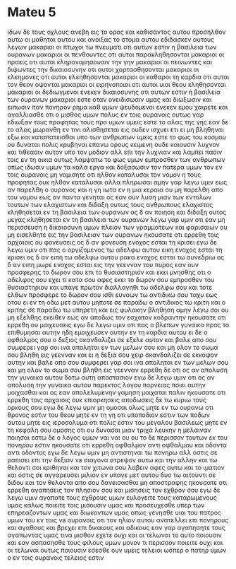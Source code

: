 # Mateu 5
ιδων δε τους οχλους ανεβη εις το ορος και καθισαντος αυτου προσηλθον αυτω οι μαθηται αυτου
και ανοιξας το στομα αυτου εδιδασκεν αυτους λεγων
μακαριοι οι πτωχοι τω πνευματι οτι αυτων εστιν η βασιλεια των ουρανων
μακαριοι οι πενθουντες οτι αυτοι παρακληθησονται
μακαριοι οι πραεις οτι αυτοι κληρονομησουσιν την γην
μακαριοι οι πεινωντες και διψωντες την δικαιοσυνην οτι αυτοι χορτασθησονται
μακαριοι οι ελεημονες οτι αυτοι ελεηθησονται
μακαριοι οι καθαροι τη καρδια οτι αυτοι τον θεον οψονται
μακαριοι οι ειρηνοποιοι οτι αυτοι υιοι θεου κληθησονται
μακαριοι οι δεδιωγμενοι ενεκεν δικαιοσυνης οτι αυτων εστιν η βασιλεια των ουρανων
μακαριοι εστε οταν ονειδισωσιν υμας και διωξωσιν και ειπωσιν παν πονηρον ρημα καθ υμων ψευδομενοι ενεκεν εμου
χαιρετε και αγαλλιασθε οτι ο μισθος υμων πολυς εν τοις ουρανοις ουτως γαρ εδιωξαν τους προφητας τους προ υμων
υμεις εστε το αλας της γης εαν δε το αλας μωρανθη εν τινι αλισθησεται εις ουδεν ισχυει ετι ει μη βληθηναι εξω και καταπατεισθαι υπο των ανθρωπων
υμεις εστε το φως του κοσμου ου δυναται πολις κρυβηναι επανω ορους κειμενη
ουδε καιουσιν λυχνον και τιθεασιν αυτον υπο τον μοδιον αλλ επι την λυχνιαν και λαμπει πασιν τοις εν τη οικια
ουτως λαμψατω το φως υμων εμπροσθεν των ανθρωπων οπως ιδωσιν υμων τα καλα εργα και δοξασωσιν τον πατερα υμων τον εν τοις ουρανοις
μη νομισητε οτι ηλθον καταλυσαι τον νομον η τους προφητας ουκ ηλθον καταλυσαι αλλα πληρωσαι
αμην γαρ λεγω υμιν εως αν παρελθη ο ουρανος και η γη ιωτα εν η μια κεραια ου μη παρελθη απο του νομου εως αν παντα γενηται
ος εαν ουν λυση μιαν των εντολων τουτων των ελαχιστων και διδαξη ουτως τους ανθρωπους ελαχιστος κληθησεται εν τη βασιλεια των ουρανων ος δ αν ποιηση και διδαξη ουτος μεγας κληθησεται εν τη βασιλεια των ουρανων
λεγω γαρ υμιν οτι εαν μη περισσευση η δικαιοσυνη υμων πλειον των γραμματεων και φαρισαιων ου μη εισελθητε εις την βασιλειαν των ουρανων
ηκουσατε οτι ερρεθη τοις αρχαιοις ου φονευσεις ος δ αν φονευση ενοχος εσται τη κρισει
εγω δε λεγω υμιν οτι πας ο οργιζομενος τω αδελφω αυτου εικη ενοχος εσται τη κρισει ος δ αν ειπη τω αδελφω αυτου ρακα ενοχος εσται τω συνεδριω ος δ αν ειπη μωρε ενοχος εσται εις την γεενναν του πυρος
εαν ουν προσφερης το δωρον σου επι το θυσιαστηριον και εκει μνησθης οτι ο αδελφος σου εχει τι κατα σου
αφες εκει το δωρον σου εμπροσθεν του θυσιαστηριου και υπαγε πρωτον διαλλαγηθι τω αδελφω σου και τοτε ελθων προσφερε το δωρον σου
ισθι ευνοων τω αντιδικω σου ταχυ εως οτου ει εν τη οδω μετ αυτου μηποτε σε παραδω ο αντιδικος τω κριτη και ο κριτης σε παραδω τω υπηρετη και εις φυλακην βληθηση
αμην λεγω σοι ου μη εξελθης εκειθεν εως αν αποδως τον εσχατον κοδραντην
ηκουσατε οτι ερρεθη ου μοιχευσεις
εγω δε λεγω υμιν οτι πας ο βλεπων γυναικα προς το επιθυμησαι αυτην ηδη εμοιχευσεν αυτην εν τη καρδια αυτου
ει δε ο οφθαλμος σου ο δεξιος σκανδαλιζει σε εξελε αυτον και βαλε απο σου συμφερει γαρ σοι ινα αποληται εν των μελων σου και μη ολον το σωμα σου βληθη εις γεενναν
και ει η δεξια σου χειρ σκανδαλιζει σε εκκοψον αυτην και βαλε απο σου συμφερει γαρ σοι ινα αποληται εν των μελων σου και μη ολον το σωμα σου βληθη εις γεενναν
ερρεθη δε οτι ος αν απολυση την γυναικα αυτου δοτω αυτη αποστασιον
εγω δε λεγω υμιν οτι ος αν απολυση την γυναικα αυτου παρεκτος λογου πορνειας ποιει αυτην μοιχασθαι και ος εαν απολελυμενην γαμηση μοιχαται
παλιν ηκουσατε οτι ερρεθη τοις αρχαιοις ουκ επιορκησεις αποδωσεις δε τω κυριω τους ορκους σου
εγω δε λεγω υμιν μη ομοσαι ολως μητε εν τω ουρανω οτι θρονος εστιν του θεου
μητε εν τη γη οτι υποποδιον εστιν των ποδων αυτου μητε εις ιεροσολυμα οτι πολις εστιν του μεγαλου βασιλεως
μητε εν τη κεφαλη σου ομοσης οτι ου δυνασαι μιαν τριχα λευκην η μελαιναν ποιησαι
εστω δε ο λογος υμων ναι ναι ου ου το δε περισσον τουτων εκ του πονηρου εστιν
ηκουσατε οτι ερρεθη οφθαλμον αντι οφθαλμου και οδοντα αντι οδοντος
εγω δε λεγω υμιν μη αντιστηναι τω πονηρω αλλ οστις σε ραπισει επι την δεξιαν va σιαγονα στρεψον αυτω και την αλλην
και τω θελοντι σοι κριθηναι και τον χιτωνα σου λαβειν αφες αυτω και το ιματιον
και οστις σε αγγαρευσει μιλιον εν υπαγε μετ αυτου δυο
τω αιτουντι σε διδου και τον θελοντα απο σου δανεισασθαι μη αποστραφης
ηκουσατε οτι ερρεθη αγαπησεις τον πλησιον σου και μισησεις τον εχθρον σου
εγω δε λεγω υμιν αγαπατε τους εχθρους υμων ευλογειτε τους καταρωμενους υμας καλως ποιειτε τοις μισουσιν υμας και προσευχεσθε υπερ των επηρεαζοντων υμας και διωκοντων υμας
οπως γενησθε υιοι του πατρος υμων του εν τοις va ουρανοις οτι τον ηλιον αυτου ανατελλει επι πονηρους και αγαθους και βρεχει επι δικαιους και αδικους
εαν γαρ αγαπησητε τους αγαπωντας υμας τινα μισθον εχετε ουχι και οι τελωναι το αυτο ποιουσιν
και εαν ασπασησθε τους φιλους υμων μονον τι περισσον ποιειτε ουχι και οι τελωναι ουτως ποιουσιν
εσεσθε ουν υμεις τελειοι ωσπερ ο πατηρ υμων ο εν τοις ουρανοις τελειος εστιν
